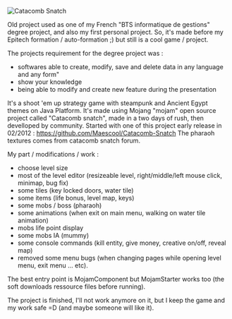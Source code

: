 ![Catacomb Snatch](http://i.imgur.com/uSFJF.png)

Old project used as one of my French "BTS informatique de gestions" degree project, and also my first personal project. So, it's made before my Epitech formation / auto-formation ;) but still is a cool game / project.

The projects requirement for the degree project was :
- softwares able to create, modify, save and delete data in any language and any form"
- show your knowledge
- being able to modify and create new feature during the presentation

It's a shoot 'em up strategy game with steampunk and Ancient Egypt themes on Java Platform.
It's made using Mojang "mojam" open source project called "Catacomb snatch", made in a two days of rush, then develloped by community.
Started with one of this project early release in 02/2012 : https://github.com/Maescool/Catacomb-Snatch
The pharaoh textures comes from catacomb snatch forum.

My part / modifications / work : 
- choose level size
- most of the level editor (resizeable level, right/middle/left mouse click, minimap, bug fix)
- some tiles (key locked doors, water tile)
- some items (life bonus, level map, keys)
- some mobs / boss (pharaoh)
- some animations (when exit on main menu, walking on water tile animation)
- mobs life point display
- some mobs IA (mummy)
- some console commands (kill entity, give money, creative on/off, reveal map)
- removed some menu bugs (when changing pages while opening level menu, exit menu ... etc).


The best entry point is MojamComponent but MojamStarter works too (the soft downloads ressource files before running).

The project is finished, I'll not work anymore on it, but I keep the game and my work safe =D (and maybe someone will like it).
